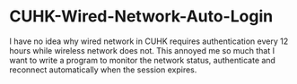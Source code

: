 # CUHK-Wired-Network-Auto-Login
I have no idea why wired network in CUHK requires authentication every 12 hours while wireless network does not. This annoyed me so much that I want to write a program to monitor the network status, authenticate and reconnect automatically when the session expires.
